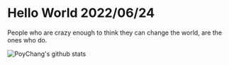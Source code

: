 # Hello World 2022/06/24

People who are crazy enough to think they can change the world, are the ones who do.

![PoyChang's github stats](https://github-readme-stats.vercel.app/api?username=poychang&show_icons=true&theme=dracula)
